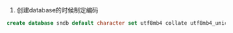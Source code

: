 1. 创建database的时候制定编码

```sql
create database sndb default character set utf8mb4 collate utf8mb4_unicode_ci;
```
